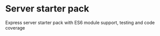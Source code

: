 # Server starter pack

Express server starter pack with ES6 module support, testing and code coverage
